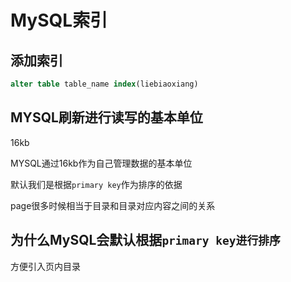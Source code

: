 # **MySQL索引**


## **添加索引**

```sql
alter table table_name index(liebiaoxiang)
```

## MYSQL刷新进行读写的基本单位

16kb

MYSQL通过16kb作为自己管理数据的基本单位

默认我们是根据`primary key`作为排序的依据

page很多时候相当于目录和目录对应内容之间的关系

## 为什么MySQL会默认根据`primary key进行排序`

方便引入页内目录